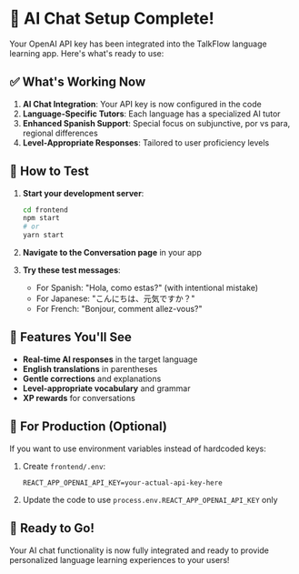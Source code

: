 # 🚀 AI Chat Setup Complete!

Your OpenAI API key has been integrated into the TalkFlow language learning app. Here's what's ready to use:

## ✅ What's Working Now

1. **AI Chat Integration**: Your API key is now configured in the code
2. **Language-Specific Tutors**: Each language has a specialized AI tutor
3. **Enhanced Spanish Support**: Special focus on subjunctive, por vs para, regional differences
4. **Level-Appropriate Responses**: Tailored to user proficiency levels

## 🎯 How to Test

1. **Start your development server**:
   ```bash
   cd frontend
   npm start
   # or
   yarn start
   ```

2. **Navigate to the Conversation page** in your app

3. **Try these test messages**:
   - For Spanish: "Hola, como estas?" (with intentional mistake)
   - For Japanese: "こんにちは、元気ですか？"
   - For French: "Bonjour, comment allez-vous?"

## 🌟 Features You'll See

- **Real-time AI responses** in the target language
- **English translations** in parentheses
- **Gentle corrections** and explanations
- **Level-appropriate vocabulary** and grammar
- **XP rewards** for conversations

## 🔧 For Production (Optional)

If you want to use environment variables instead of hardcoded keys:

1. Create `frontend/.env`:
   ```
   REACT_APP_OPENAI_API_KEY=your-actual-api-key-here
   ```

2. Update the code to use `process.env.REACT_APP_OPENAI_API_KEY` only

## 🎉 Ready to Go!

Your AI chat functionality is now fully integrated and ready to provide personalized language learning experiences to your users!
